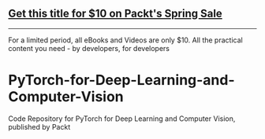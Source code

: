 ## [Get this title for $10 on Packt's Spring Sale](https://www.packt.com/V14660?utm_source=github&utm_medium=packt-github-repo&utm_campaign=spring_10_dollar_2022)
-----
For a limited period, all eBooks and Videos are only $10. All the practical content you need \- by developers, for developers

# PyTorch-for-Deep-Learning-and-Computer-Vision
Code Repository for PyTorch for Deep Learning and Computer Vision, published by Packt
